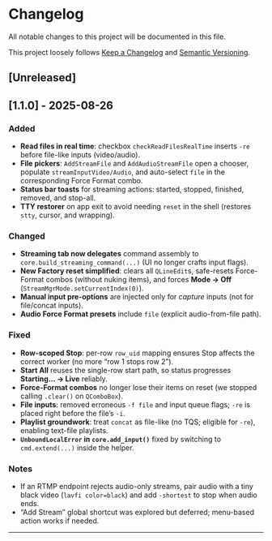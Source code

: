 # Changelog
All notable changes to this project will be documented in this file.

This project loosely follows [Keep a Changelog](https://keepachangelog.com/) and [Semantic Versioning](https://semver.org/).

## [Unreleased]

## [1.1.0] - 2025-08-26

### Added
- **Read files in real time**: checkbox `checkReadFilesRealTime` inserts `-re` before file-like inputs (video/audio).  
- **File pickers**: `AddStreamFile` and `AddAudioStreamFile` open a chooser, populate `streamInputVideo/Audio`, and auto-select `file` in the corresponding Force Format combo.
- **Status bar toasts** for streaming actions: started, stopped, finished, removed, and stop-all.
- **TTY restorer** on app exit to avoid needing `reset` in the shell (restores `stty`, cursor, and wrapping).

### Changed
- **Streaming tab now delegates** command assembly to `core.build_streaming_command(...)` (UI no longer crafts input flags).
- **New Factory reset simplified**: clears all `QLineEdit`s, safe-resets Force-Format combos (without nuking items), and forces **Mode → Off** (`StreamMgrMode.setCurrentIndex(0)`).
- **Manual input pre-options** are injected only for *capture* inputs (not for file/concat inputs).
- **Audio Force Format presets** include `file` (explicit audio-from-file path).

### Fixed
- **Row-scoped Stop**: per-row `row_uid` mapping ensures Stop affects the correct worker (no more “row 1 stops row 2”).
- **Start All** reuses the single-row start path, so status progresses **Starting… → Live** reliably.
- **Force-Format combos** no longer lose their items on reset (we stopped calling `.clear()` on `QComboBox`).
- **File inputs**: removed erroneous `-f file` and input queue flags; `-re` is placed right before the file’s `-i`.
- **Playlist groundwork**: treat `concat` as file-like (no TQS; eligible for `-re`), enabling text-file playlists.
- **`UnboundLocalError` in `core.add_input()`** fixed by switching to `cmd.extend(...)` inside the helper.

### Notes
- If an RTMP endpoint rejects audio-only streams, pair audio with a tiny black video (`lavfi color=black`) and add `-shortest` to stop when audio ends.
- “Add Stream” global shortcut was explored but deferred; menu-based action works if needed.

---

